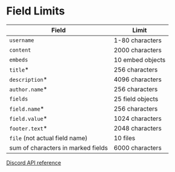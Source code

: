 # Field Limits

| Field                              | Limit            |
| ---------------------------------- | ---------------- |
| `username`                         | 1-80 characters  |
| `content`                          | 2000 characters  |
| `embeds`                           | 10 embed objects |
| `title`*                           | 256 characters   |
| `description`*                     | 4096 characters  |
| `author.name`*                     | 256 characters   |
| `fields`                           | 25 field objects |
| `field.name`*                      | 256 characters   |
| `field.value`*                     | 1024 characters  |
| `footer.text`*                     | 2048 characters  |
| `file` (not actual field name)     | 10 files         |
| sum of characters in marked fields | 6000 characters  |

[Discord API reference](https://discord.com/developers/docs/resources/channel#embed-object-embed-limits)
